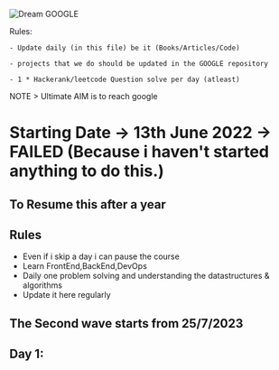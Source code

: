 ![Dream GOOGLE](https://upload.wikimedia.org/wikipedia/commons/thumb/2/2f/Google_2015_logo.svg/2560px-Google_2015_logo.svg.png)

Rules:

    - Update daily (in this file) be it (Books/Articles/Code)

    - projects that we do should be updated in the GOOGLE repository

    - 1 * Hackerank/leetcode Question solve per day (atleast)

NOTE > Ultimate AIM is to reach google

# Starting Date -> 13th June 2022 -> FAILED (Because i haven't started anything to do this.)

## To Resume this after a year

## Rules

- Even if i skip a day i can pause the course
- Learn FrontEnd,BackEnd,DevOps
- Daily one problem solving and understanding the datastructures & algorithms
- Update it here regularly

## The Second wave starts from 25/7/2023

## Day 1:
